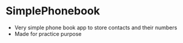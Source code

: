 # SimplePhonebook
* Very simple phone book app to store contacts and their numbers
* Made for practice purpose
